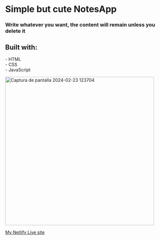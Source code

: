 <h1>Simple but cute NotesApp</h1>
<h3>Write whatever you want, the content will remain unless you delete it</h3>
<h2>Built with:</h2>
<p>- HTML <br>
- CSS<br>
- JavaScript</p>


<img width="476" alt="Captura de pantalla 2024-02-23 123704" src="https://github.com/LexTarasov/Learning-JavaScript/assets/151085916/f8446ee5-9a22-489c-b7d0-c58017de3060">

[My Netlify Live site](https://gregarious-salamander-9c5c6f.netlify.app/)
